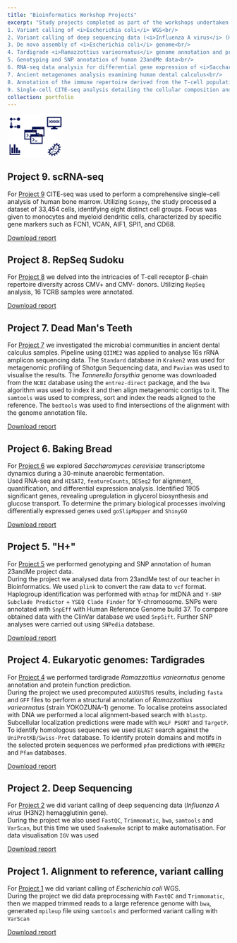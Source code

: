 ```yaml
---
title: "Bioinformatics Workshop Projects"
excerpt: "Study projects completed as part of the workshops undertaken during the training at the Bioinformatics Institute:<br/>
1. Variant calling of <i>Escherichia coli</i> WGS<br/>
2. Variant calling of deep sequencing data (<i>Influenza A virus</i> (H3N2) hemagglutinin gene)<br/>
3. De novo assembly of <i>Escherichia coli</i> genome<br/>
4. Tardigrade <i>Ramazzottius varieornatus</i> genome annotation and protein function prediction<br/>
5. Genotyping and SNP annotation of human 23andMe data<br/>
6. RNA-seq data analysis for differential gene expression of <i>Saccharomyces cerevisiae</i> after 30 minutes of fermentation<br/>
7. Ancient metagenomes analysis examining human dental calculus<br/>
8. Annotation of the immune repertoire derived from the T-cell population in a relatively healthy donor<br/>
9. Single-cell CITE-seq analysis detailing the cellular composition and transcriptional profiles within human bone marrow<br/><img src='/images/bi_workshop.png' width='500px'>"
collection: portfolio
---
```


<img src='/images/bi_workshop.png' width="25%">

## Project 9. scRNA-seq
For [Project 9](https://github.com/iliapopov17/BI-workshop-projects/tree/main/Project_09) CITE-seq was used to perform a comprehensive single-cell analysis of human bone marrow. Utilizing `Scanpy`, the study processed a dataset of 33,454 cells, identifying eight distinct cell groups. Focus was given to monocytes and myeloid dendritic cells, characterized by specific gene markers such as FCN1, VCAN, AIF1, SPI1, and CD68.

<a href="http://iliapopov17.github.io/files/Study-projects/BI_Project_9_Popov.pdf"><i class="fas fa-fw fa-file-pdf zoom" aria-hidden="true"></i> Download report </a>

## Project 8. RepSeq Sudoku

For [Project 8](https://github.com/iliapopov17/BI-workshop-projects/tree/main/Project_08) we delved into the intricacies of T-cell receptor β-chain repertoire diversity across CMV+ and CMV- donors. Utilizing `RepSeq` analysis, 16 TCRB samples were annotated.

<a href="http://iliapopov17.github.io/files/Study-projects/BI_Project_8_Popov.pdf"><i class="fas fa-fw fa-file-pdf zoom" aria-hidden="true"></i> Download report </a>

## Project 7. Dead Man's Teeth

For [Project 7](https://github.com/iliapopov17/BI-workshop-projects/tree/main/Project_07) we investigated the microbial communities in ancient dental calculus samples.
Pipeline using `QIIME2` was applied to analyse 16s rRNA amplicon sequencing data.
The `Standard` database in `Kraken2` was used for metagenomic profiling of Shotgun Sequencing data, and `Pavian` was used to visualise the results. The _Tannerella forsythia_ genome was downloaded from the `NCBI` database using the `entrez-direct` package, and the `bwa` algorithm was used to index it and then align metagenomic contigs to it. The `samtools` was used to compress, sort and index the reads aligned to the reference. The `bedtools` was used to find intersections of the alignment with the genome annotation file.

<a href="http://iliapopov17.github.io/files/Study-projects/BI_Project_7_Popov.pdf"><i class="fas fa-fw fa-file-pdf zoom" aria-hidden="true"></i> Download report </a>

## Project 6. Baking Bread

For [Project 6](https://github.com/iliapopov17/BI-workshop-projects/tree/main/Project_06) we explored _Saccharomyces cerevisiae_ transcriptome dynamics during a 30-minute anaerobic fermentation.<br>
Used RNA-seq and `HISAT2`, `featureCounts`, `DESeq2` for alignment, quantification, and differential expression analysis. Identified 1905 significant genes, revealing upregulation in glycerol biosynthesis and glucose transport. To determine the primary biological processes involving differentially expressed genes used `goSlipMapper` and `ShinyGO`

<a href="http://iliapopov17.github.io/files/Study-projects/BI_Project_6_Popov.pdf"><i class="fas fa-fw fa-file-pdf zoom" aria-hidden="true"></i> Download report </a>

## Project 5. "H+"

For [Project 5](https://github.com/iliapopov17/BI-workshop-projects/tree/main/Project_05) we performed genotyping and SNP annotation of human 23andMe project data.<br>
During the project we analysed data from 23andMe test of our teacher in Bioinformatics. We used `plink` to convert the raw data to `vcf` format. Haplogroup identification was performed with `mthap` for mtDNA and `Y-SNP Subclade Predictor` + `YSEQ Clade Finder` for Y-chromosome. SNPs were annotated with `SnpEff` with Human Reference Genome build 37. To compare obtained data with the ClinVar database we used `SnpSift`. Further SNP analyses were carried out using `SNPedia` database.

<a href="http://iliapopov17.github.io/files/Study-projects/BI_Project_5_Popov-Suleimanov.pdf"><i class="fas fa-fw fa-file-pdf zoom" aria-hidden="true"></i> Download report </a>

## Project 4. Eukaryotic genomes: Tardigrades

For [Project 4](https://github.com/iliapopov17/BI-workshop-projects/tree/main/Project_04) we performed tardigrade *Ramazzottius varieornatus* genome annotation and protein function prediction.<br>
During the project we used precomputed `AUGUSTUS` results, including `fasta` and `GFF` files to perform a structural annotation of *Ramazzottius varieornatus* (strain YOKOZUNA-1) genome. To localise proteins associated with DNA we performed a local alignment-based search with `blastp`. Subcellular localization predictions were made with `WoLF PSORT` and `TargetP`. To identify homologous sequences we used `BLAST` search against the `UniProtKB/Swiss-Prot` database. To identify protein domains and motifs in the selected protein sequences we performed `pfam` predictions with `HMMERz` and `Pfam` databases.

<a href="http://iliapopov17.github.io/files/Study-projects/BI_Project_4_Popov-Erofeeva.pdf"><i class="fas fa-fw fa-file-pdf zoom" aria-hidden="true"></i> Download report </a>

## Project 2. Deep Sequencing

For [Project 2](https://github.com/iliapopov17/BI-workshop-projects/tree/main/Project_02) we did variant calling of deep sequencing data (*Influenza A virus* (H3N2) hemagglutinin gene).<br>
During the project we also used `FastQC`, `Trimmomatic`, `bwa`, `samtools` and `VarScan`, but this time we used `Snakemake` script to make automatisation. For data visualisation `IGV` was used

<a href="http://iliapopov17.github.io/files/Study-projects/BI_Project_2_Petrikov-Popov.pdf"><i class="fas fa-fw fa-file-pdf zoom" aria-hidden="true"></i> Download report </a>

## Project 1. Alignment to reference, variant calling

For [Project 1](https://github.com/iliapopov17/BI-workshop-projects/tree/main/Project_01) we did variant calling of *Escherichia coli* WGS.<br>
During the project we did data preprocessing with `FastQC` and `Trimmomatic`, then we mapped trimmed reads to a large reference genome with `bwa`, generated `mpileup` file using `samtools` and performed variant calling with `VarScan`

<a href="http://iliapopov17.github.io/files/Study-projects/BI_Project_1_Petrikov-Popov.pdf"><i class="fas fa-fw fa-file-pdf zoom" aria-hidden="true"></i> Download report </a>